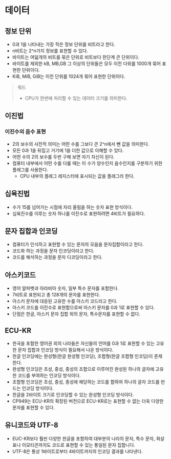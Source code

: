 # 데이터

## 정보 단위

- 0과 1을 나타내는 가장 작은 정보 단위를 비트라고 한다.
- n비트는 2^n가지 정보를 표현할 수 있다.
- 바이트는 여덟개의 비트를 묶은 단위로 비트보다 한단계 큰 단위이다.
- 바이트를 제외한 kB, MB,GB 그 이상의 단위들은 모두 이전 다위를 1000개 묶어 표현한 단위이다.
- KiB, MiB, GiB는 이전 단위를 1024개 묶어 표현한 단위이다.

> 워드
>
> - CPU가 한번에 처리할 수 있는 데이터 크기를 의미한다.

## 이진법

### 이진수의 음수 표현

- 2의 보수의 사전적 의미는 어떤 수를 그보다 큰 2^n에서 뺀 값을 의미한다.
- 모든 0과 1을 뒤집고 거기에 1을 더한 값으로 이해할 수 있다.
- 어떤 수의 2의 보수를 두번 구해 보면 자기 자신이 된다.
- 컴퓨터 내부에서 어떤 수를 다룰 때는 이 수가 양수인지 음수인지를 구분하기 위한 플래그를 사용한다.
  - CPU 내부의 플래그 레지스터에 표시되는 값을 플래그라 한다.

## 십육진법

- 수가 15를 넘어가는 시점에 자리 올림을 하는 숫자 표현 방식이다.
- 십육진수를 이루는 숫자 하나를 이진수로 표현하려면 4비트가 필요하다.

## 문자 집합과 인코딩

- 컴퓨터가 인식하고 표현할 수 있는 문자의 모음을 문자집합이라고 한다.
- 코드화 하는 과정을 문자 인코딩이라고 한다.
- 코드를 해석하는 과정을 문자 디코딩이라고 한다.

## 아스키코드

- 영어 알파벳과 아라비아 숫자, 일부 특수 문자를 포함한다.
- 7비트로 표현되고 총 128개의 문자를 표현한다.
- 아스키 문자에 대응된 고유한 수를 아스키 코드라고 한다.
- 아스키 코드를 이진수로 표현함으로써 아스키 문자를 0과 1로 표현할 수 있다.
- 단점은 한글, 아스키 문자 집합 외의 문자, 특수문자를 표현할 수 없다.

## ECU-KR

- 한국을 포함한 영어권 외의 나라들은 자신들의 언어를 0과 1로 표현할 수 있는 고유한 문자 집합과 인코딩 방식이 필요해서 나온 방식이다.
- 한글 인코딩에는 완성형(한글 완성형 인코딩), 조합형(한글 조합형 인코딩)이 존재한다.
- 완성형 인코딩은 초성, 중성, 종성의 조합으로 이루어진 완성된 하나의 글자에 고유한 코드를 부여하는 인코딩 방식이다.
- 조합형 인코딩은 초성, 중성, 종성에 해당하는 코드를 합하여 하나의 글자 코드를 만드는 인코딩 방식이다.
- 한글을 2바이트 크기로 인코딩할 수 있는 완성형 인코딩 방식이다.
- CP949는 ECU-KR의 확장된 버전으로 ECU-KR로는 표현할 수 없는 더욱 다양한 문자를 표현할 수 있다.

## 유니코드와 UTF-8

- EUC-KR보다 훨씬 다양한 한글을 포함하여 대부분의 나라의 문자, 특수 문자, 화살표나 이모티콘까지도 코드로 표현할 수 있는 통일된 문자 집합니다.
- UTF-8은 통상 1바이트로부터 4바이트까지의 인코딩 결과를 나타낸다.
